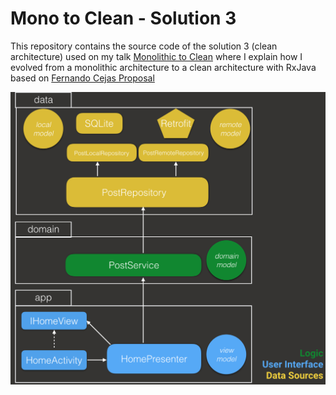 Mono to Clean - Solution 3
============

This repository contains the source code of the solution 3 (clean architecture) used on my talk [Monolithic to Clean][1] where I explain how I evolved from a monolithic
architecture to a clean architecture with RxJava based on [Fernando Cejas Proposal][2] 

![ScreenShot](mono_arch_s3.png)

[1]: https://speakerdeck.com/fmendes6/from-mono-to-clean
[2]: http://fernandocejas.com/2015/07/18/architecting-android-the-evolution/
